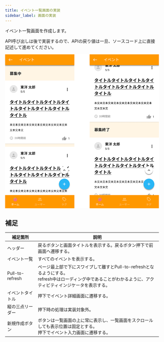 ```yaml
---
title: イベント一覧画面の実装
sidebar_label: 画面の実装
---
```


イベント一覧画面を作成します。

API呼び出しは後で実装するので、APIの戻り値は一旦、ソースコード上に直接記述して進めてください。

![イベント一覧画面](screen-list-event.png)

## 補足

| 補足箇所 | 説明 |
|--|--|
| ヘッダー | 戻るボタンと画面タイトルを表示する。戻るボタン押下で前画面へ遷移する。 |
| イベント一覧 | すべてのイベントを表示する。 |
| Pull-to-refresh | ページ最上部で下にスワイプして離すとPull-to-refreshとなるようにする。<br />refresh中はローディング中であることがわかるように、アクティビティインジケータを表示する。 |
| イベントタイトル | 押下でイベント詳細画面に遷移する。 |
| 縦の三点リーダー | 押下時の処理は実装対象外。 |
| 新規作成ボタン | ボタンは一覧画面の上に常に表示し、一覧画面をスクロールしても表示位置は固定とする。<br />押下でイベント入力画面に遷移する。 |
